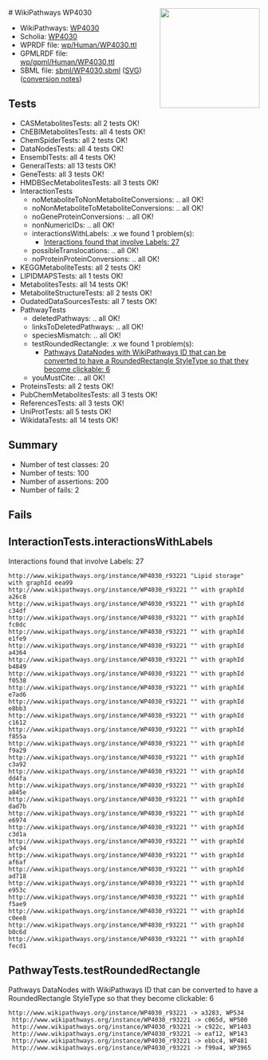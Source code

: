 <img style="float: right; width: 200px" src="../logo.png" />
# WikiPathways WP4030

* WikiPathways: [WP4030](https://identifiers.org/wikipathways:WP4030)
* Scholia: [WP4030](https://scholia.toolforge.org/wikipathways/WP4030)
* WPRDF file: [wp/Human/WP4030.ttl](../wp/Human/WP4030.ttl)
* GPMLRDF file: [wp/gpml/Human/WP4030.ttl](../wp/gpml/Human/WP4030.ttl)
* SBML file: [sbml/WP4030.sbml](../sbml/WP4030.sbml) ([SVG](../sbml/WP4030.svg)) ([conversion notes](../sbml/WP4030.txt))

## Tests
* CASMetabolitesTests: all 2 tests OK!
* ChEBIMetabolitesTests: all 4 tests OK!
* ChemSpiderTests: all 2 tests OK!
* DataNodesTests: all 4 tests OK!
* EnsemblTests: all 4 tests OK!
* GeneralTests: all 13 tests OK!
* GeneTests: all 3 tests OK!
* HMDBSecMetabolitesTests: all 3 tests OK!
* InteractionTests
    * noMetaboliteToNonMetaboliteConversions: .. all OK!
    * noNonMetaboliteToMetaboliteConversions: .. all OK!
    * noGeneProteinConversions: .. all OK!
    * nonNumericIDs: .. all OK!
    * interactionsWithLabels: .x we found 1 problem(s):
        * [Interactions found that involve Labels: 27](#fe97a8de)
    * possibleTranslocations: .. all OK!
    * noProteinProteinConversions: .. all OK!
* KEGGMetaboliteTests: all 2 tests OK!
* LIPIDMAPSTests: all 1 tests OK!
* MetabolitesTests: all 14 tests OK!
* MetaboliteStructureTests: all 2 tests OK!
* OudatedDataSourcesTests: all 7 tests OK!
* PathwayTests
    * deletedPathways: .. all OK!
    * linksToDeletedPathways: .. all OK!
    * speciesMismatch: .. all OK!
    * testRoundedRectangle: .x we found 1 problem(s):
        * [Pathways DataNodes with WikiPathways ID that can be converted to have a RoundedRectangle StyleType so that they become clickable: 6](#9fbad3d0)
    * youMustCite: .. all OK!
* ProteinsTests: all 2 tests OK!
* PubChemMetabolitesTests: all 3 tests OK!
* ReferencesTests: all 3 tests OK!
* UniProtTests: all 5 tests OK!
* WikidataTests: all 14 tests OK!


## Summary

* Number of test classes: 20
* Number of tests: 100
* Number of assertions: 200
* Number of fails: 2

## Fails

<a name="fe97a8de" />

## InteractionTests.interactionsWithLabels

Interactions found that involve Labels: 27
```
http://www.wikipathways.org/instance/WP4030_r93221 "Lipid storage" with graphId eea99
http://www.wikipathways.org/instance/WP4030_r93221 "" with graphId a26c8
http://www.wikipathways.org/instance/WP4030_r93221 "" with graphId c34df
http://www.wikipathways.org/instance/WP4030_r93221 "" with graphId fc0dc
http://www.wikipathways.org/instance/WP4030_r93221 "" with graphId e1fe9
http://www.wikipathways.org/instance/WP4030_r93221 "" with graphId a4364
http://www.wikipathways.org/instance/WP4030_r93221 "" with graphId b4849
http://www.wikipathways.org/instance/WP4030_r93221 "" with graphId f0538
http://www.wikipathways.org/instance/WP4030_r93221 "" with graphId e7ad6
http://www.wikipathways.org/instance/WP4030_r93221 "" with graphId e8bb3
http://www.wikipathways.org/instance/WP4030_r93221 "" with graphId c1612
http://www.wikipathways.org/instance/WP4030_r93221 "" with graphId f855a
http://www.wikipathways.org/instance/WP4030_r93221 "" with graphId f9a29
http://www.wikipathways.org/instance/WP4030_r93221 "" with graphId c3a92
http://www.wikipathways.org/instance/WP4030_r93221 "" with graphId dd4fa
http://www.wikipathways.org/instance/WP4030_r93221 "" with graphId a845e
http://www.wikipathways.org/instance/WP4030_r93221 "" with graphId dad7b
http://www.wikipathways.org/instance/WP4030_r93221 "" with graphId e6974
http://www.wikipathways.org/instance/WP4030_r93221 "" with graphId c3d1a
http://www.wikipathways.org/instance/WP4030_r93221 "" with graphId afc94
http://www.wikipathways.org/instance/WP4030_r93221 "" with graphId af6af
http://www.wikipathways.org/instance/WP4030_r93221 "" with graphId ad718
http://www.wikipathways.org/instance/WP4030_r93221 "" with graphId e953c
http://www.wikipathways.org/instance/WP4030_r93221 "" with graphId f5ae9
http://www.wikipathways.org/instance/WP4030_r93221 "" with graphId c0ee8
http://www.wikipathways.org/instance/WP4030_r93221 "" with graphId b0c6d
http://www.wikipathways.org/instance/WP4030_r93221 "" with graphId fecd1
```

<a name="9fbad3d0" />

## PathwayTests.testRoundedRectangle

Pathways DataNodes with WikiPathways ID that can be converted to have a RoundedRectangle StyleType so that they become clickable: 6
```
http://www.wikipathways.org/instance/WP4030_r93221 -> a3283, WP534
 http://www.wikipathways.org/instance/WP4030_r93221 -> c065d, WP500
 http://www.wikipathways.org/instance/WP4030_r93221 -> c922c, WP1403
 http://www.wikipathways.org/instance/WP4030_r93221 -> eaf12, WP143
 http://www.wikipathways.org/instance/WP4030_r93221 -> ebbc4, WP481
 http://www.wikipathways.org/instance/WP4030_r93221 -> f99a4, WP3965
 ```

